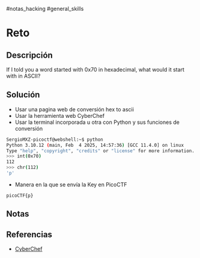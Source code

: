 #notas_hacking #general_skills
# Reto
## Descripción
If I told you a word started with 0x70 in hexadecimal, what would it start with in ASCII?
## Solución
- Usar una pagina web de conversión hex to ascii
- Usar la herramienta web  CyberChef
- Usar la terminal incorporada u otra con Python y sus funciones de conversión 
```bash
SergioMXZ-picoctf@webshell:~$ python
Python 3.10.12 (main, Feb  4 2025, 14:57:36) [GCC 11.4.0] on linux
Type "help", "copyright", "credits" or "license" for more information.
>>> int(0x70)
112
>>> chr(112)
'p'
```

- Manera en la que se envía la Key en PicoCTF
```
picoCTF{p}
```
## Notas
## Referencias
- [CyberChef](https://gchq.github.io/CyberChef/) 